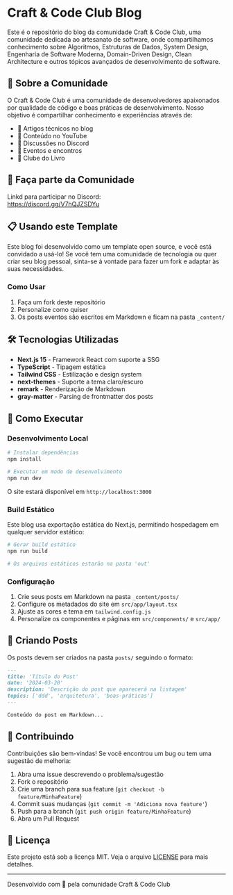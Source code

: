 # Craft & Code Club Blog

Este é o repositório do blog da comunidade Craft & Code Club, uma comunidade dedicada ao artesanato de software, onde compartilhamos conhecimento sobre Algoritmos, Estruturas de Dados, System Design, Engenharia de Software Moderna, Domain-Driven Design, Clean Architecture e outros tópicos avançados de desenvolvimento de software.

## 🌟 Sobre a Comunidade

O Craft & Code Club é uma comunidade de desenvolvedores apaixonados por qualidade de código e boas práticas de desenvolvimento. Nosso objetivo é compartilhar conhecimento e experiências através de:

- 📝 Artigos técnicos no blog
- 🎥 Conteúdo no YouTube
- 💬 Discussões no Discord
- 🤝 Eventos e encontros
- 📖 Clube do Livro

## :rocket: Faça parte da Comunidade

Linkd para participar no Discord: \
https://discord.gg/V7hQJZSDYu

## 📋 Usando este Template

Este blog foi desenvolvido como um template open source, e você está convidado a usá-lo! Se você tem uma comunidade de tecnologia ou quer criar seu blog pessoal, sinta-se à vontade para fazer um fork e adaptar às suas necessidades.

### Como Usar

1. Faça um fork deste repositório
2. Personalize como quiser
3. Os posts eventos são escritos em Markdown e ficam na pasta `_content/`

## 🛠 Tecnologias Utilizadas

- **Next.js 15** - Framework React com suporte a SSG
- **TypeScript** - Tipagem estática
- **Tailwind CSS** - Estilização e design system
- **next-themes** - Suporte a tema claro/escuro
- **remark** - Renderização de Markdown
- **gray-matter** - Parsing de frontmatter dos posts

## 🚀 Como Executar

### Desenvolvimento Local

```bash
# Instalar dependências
npm install

# Executar em modo de desenvolvimento
npm run dev
```

O site estará disponível em `http://localhost:3000`

### Build Estático

Este blog usa exportação estática do Next.js, permitindo hospedagem em qualquer servidor estático:

```bash
# Gerar build estático
npm run build

# Os arquivos estáticos estarão na pasta 'out'
```

### Configuração

1. Crie seus posts em Markdown na pasta `_content/posts/`
2. Configure os metadados do site em `src/app/layout.tsx`
3. Ajuste as cores e tema em `tailwind.config.js`
4. Personalize os componentes e páginas em `src/components/` e `src/app/`

## 📝 Criando Posts

Os posts devem ser criados na pasta `posts/` seguindo o formato:

```markdown
---
title: 'Título do Post'
date: '2024-03-20'
description: 'Descrição do post que aparecerá na listagem'
topics: ['ddd', 'arquitetura', 'boas-práticas']
---

Conteúdo do post em Markdown...
```

## 🤝 Contribuindo

Contribuições são bem-vindas! Se você encontrou um bug ou tem uma sugestão de melhoria:

1. Abra uma issue descrevendo o problema/sugestão
2. Fork o repositório
3. Crie uma branch para sua feature (`git checkout -b feature/MinhaFeature`)
4. Commit suas mudanças (`git commit -m 'Adiciona nova feature'`)
5. Push para a branch (`git push origin feature/MinhaFeature`)
6. Abra um Pull Request

## 📄 Licença

Este projeto está sob a licença MIT. Veja o arquivo [LICENSE](LICENSE) para mais detalhes.

---

Desenvolvido com 💙 pela comunidade Craft & Code Club
